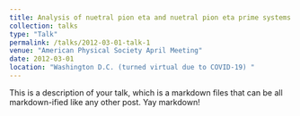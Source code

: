 ```yaml
---
title: Analysis of nuetral pion eta and nuetral pion eta prime systems in $\gamma p \rightarrow \pi^0 \eta^{(')}p$ at GlueX
collection: talks
type: "Talk"
permalink: /talks/2012-03-01-talk-1
venue: "American Physical Society April Meeting"
date: 2012-03-01
location: "Washington D.C. (turned virtual due to COVID-19) "
---
```


This is a description of your talk, which is a markdown files that can be all markdown-ified like any other post. Yay markdown!
